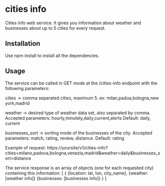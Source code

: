 # cities info
Cities info web service. 
It gives you information about weather and businesses about up to 5 cities for every request.

## Installation
Use npm install to install all the dependencies.

## Usage
The service can be called in GET mode at the /cities-info endpoint with the following parameters: 

  cities -> comma separated cities, maximum 5. 
  ex: milan,padua,bologna,new york,madrid
  
  weather -> desired type of weather data set, also separated by comma. 
  Accepted parameters: hourly,minutely,daily,current,alerts
  Default: daily, current
  
  businesses_sort -> sorting mode of the businesses of the city. 
  Accepted parameters: match, rating, review, distance. 
  Default: rating
  
  Example of request: 
  https://yoursite/v1/cities-info?cities=milano,padova,bologna,venezia,madrid&weather=daily&businesses_sort=distance
  
  The service response is an array of objects (one for each requested city) containing this information:
  [
    {
      {location: 
        lat, 
        lon,
        city_name}, 
      {weather: [weather info]}
      {businesses: [businesses info]}
      }
  ]
